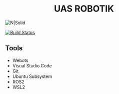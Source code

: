 <h1 align="center"> UAS ROBOTIK </h1>

![N|Solid](https://anaktelkom.com/wp-content/uploads/2021/09/Logo-Telkom-University-Legal-Utama.png)

[![Build Status](https://travis-ci.org/joemccann/dillinger.svg?branch=master)](https://travis-ci.org/joemccann/dillinger)

## Tools

- Webots
- Visual Studio Code
- Git
- Ubuntu Subsystem
- ROS2
- WSL2


